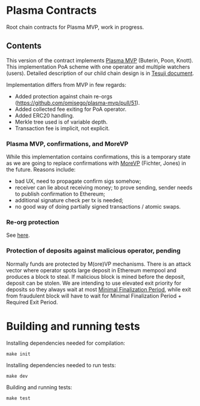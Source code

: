 # Plasma Contracts

Root chain contracts for Plasma MVP, work in progress.

## Contents
This version of the contract implements [Plasma MVP](https://ethresear.ch/t/minimal-viable-plasma/426) (Buterin, Poon, Knott). This implementation PoA scheme with one operator and multiple watchers (users). Detailed description of our child chain design is in [Tesuji document](https://github.com/omisego/elixir-omg/blob/develop/docs/tesuji_blockchain_design.md).

Implementation differs from MVP in few regards:

* Added protection against chain re-orgs (https://github.com/omisego/plasma-mvp/pull/51).  
* Added collected fee exiting for PoA operator.  
* Added ERC20 handling.
* Merkle tree used is of variable depth.
* Transaction fee is implicit, not explicit.


### Plasma MVP, confirmations, and MoreVP
While this implementation contains confirmations, this is a temporary state as we are going to replace confirmations with [MoreVP](https://ethresear.ch/t/more-viable-plasma/2160) (Fichter, Jones) in the future. Reasons include:

* bad UX, need to propagate confirm sigs somehow;  
* receiver can lie about receiving money; to prove sending, sender needs to publish confirmation to Ethereum;  
* additional signature check per tx is needed;  
* no good way of doing partially signed transactions / atomic swaps.

### Re-org protection
See [here](https://github.com/omisego/elixir-omg/blob/develop/docs/tesuji_blockchain_design.md#reorgs).

### Protection of deposits against malicious operator, pending
Normally funds are protected by M(ore)VP mechanisms. There is an attack vector where operator spots large deposit in Ethereum mempool and produces a block to steal. If malicious block is mined before the deposit, deposit can be stolen. We are intending to use elevated exit priority for deposits so they always wait at most [Minimal Finalization Period](https://github.com/omisego/elixir-omg/blob/develop/docs/tesuji_blockchain_design.md#finalization-of-exits), while exit from fraudulent block will have to wait for Minimal Finalization Period + Required Exit Period.


# Building and running tests

Installing dependencies needed for compilation:
```
make init
```

Installing dependencies needed to run tests:
```
make dev
```

Building and running tests:
```
make test
```

